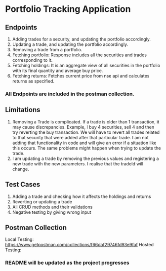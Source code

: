 # Portfolio Tracking Application

## Endpoints
1. Adding trades for a security, and updating the portfolio accordingly.
2. Updating a trade, and updating the portfolio accordingly.
3. Removing a trade from a portfolio.
4. Fetching portfolio: Response includes all the securities and trades corresponding to it.
5. Fetching holdings: It is an aggregate view of all securities in the portfolio with its final quantity and average buy price.
6. Fetching returns: Fetches current price from nse api and calculates returns as specified.
### All Endpoints are included in the postman collection.

## Limitations
1. Removing a Trade is complicated. If a trade is older than 1 transaction, it may cause discrepancies. Example, I buy 4 securities, sell 4 and then try reverting the buy transaction. We will have to revert all trades related to that security that were added after that particular trade. I am not adding that functionality in code and will give an error if a situation like this occurs. The same problems might happen when trying to update the trade.
2. I am updating a trade by removing the previous values and registering a new trade with the new parameters. I realise that the tradeId will change.

## Test Cases
1. Adding a trade and checking how it affects the holdings and returns
2. Reverting or updating a trade
3. All CRUD methods and their validations
4. Negative testing by giving wrong input

## Postman Collection
Local Testing: https://www.getpostman.com/collections/f66daf29746fd93e9faf
Hosted Testing:


### README will be updated as the project progresses
